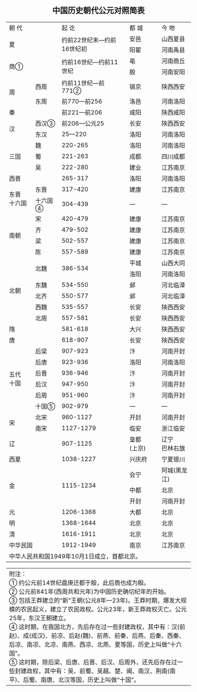 <div class="notice">
<h2 align="center">中国历史朝代公元对照简表</h2>
<div align="center">
<table id="table1" cellspacing="0" cellpadding="2" width="650" border="0">
<tbody>
<tr>
<td class="tdline"   width="135" colspan="2">朝 代</td>
<td class="tdline"   width="206">起 讫</td>
<td class="tdline"   width="87">都 城</td>
<td class="tdline"   width="88">今 地</td></tr>
<tr>
<td class="tdline"   width="135" colspan="2" rowspan="2">夏</td>
<td class="tdline"   width="206" rowspan="2">约前22世纪末—约前16世纪初</td>
<td class="tdline"   width="87">安邑</td>
<td class="tdline"   width="88">山西夏县</td></tr>
<tr>
<td class="tdline"   width="87">阳翟</td>
<td class="tdline"   width="88">河南禹县</td></tr>
<tr>
<td class="tdline"   width="135" colspan="2" rowspan="2">商<span class="STYLE1">①</span></td>
<td class="tdline"   width="206" rowspan="2">约前16世纪—约前11世纪</td>
<td class="tdline"   width="87">亳</td>
<td class="tdline"   width="88">河南商丘</td></tr>
<tr>
<td class="tdline"   width="87">殷</td>
<td class="tdline"   width="88">河南安阳</td></tr>
<tr>
<td class="tdline"   width="68" rowspan="2">周</td>
<td class="tdline"   width="67">西周</td>
<td class="tdline"   width="206">约前11世纪—前771<span class="STYLE1">②</span></td>
<td class="tdline"   width="87">镐京</td>
<td class="tdline"   width="88">陕西西安</td></tr>
<tr>
<td class="tdline"   width="67">东周</td>
<td class="tdline"   width="206">前770—前256</td>
<td class="tdline"   width="87">洛邑</td>
<td class="tdline"   width="88">河南洛阳</td></tr>
<tr>
<td class="tdline"   width="135" colspan="2">秦</td>
<td class="tdline"   width="206">前221—前206</td>
<td class="tdline"   width="87">咸阳</td>
<td class="tdline"   width="88">陕西咸阳</td></tr>
<tr>
<td class="tdline"   width="68" rowspan="2">汉</td>
<td class="tdline"   width="67">西汉<span class="STYLE1">③</span></td>
<td class="tdline"   width="206">前206—公元25</td>
<td class="tdline"   width="87">长安</td>
<td class="tdline"   width="88">陕西西安</td></tr>
<tr>
<td class="tdline"   width="67">东汉</td>
<td class="tdline"   width="206">25—220</td>
<td class="tdline"   width="87">洛阳</td>
<td class="tdline"   width="88">河南洛阳</td></tr>
<tr>
<td class="tdline"   width="68" rowspan="3">三国</td>
<td class="tdline"   width="67">魏</td>
<td class="tdline"   width="206">220-265</td>
<td class="tdline"   width="87">洛阳</td>
<td class="tdline"   width="88">河南洛阳</td></tr>
<tr>
<td class="tdline"   width="67">蜀</td>
<td class="tdline"   width="206">221-263</td>
<td class="tdline"   width="87">成都</td>
<td class="tdline"   width="88">四川成都</td></tr>
<tr>
<td class="tdline"   width="67">吴</td>
<td class="tdline"   width="206">222-280</td>
<td class="tdline"   width="87">建业</td>
<td class="tdline"   width="88">江苏南京</td></tr>
<tr>
<td class="tdline"   width="135" colspan="2">西晋</td>
<td class="tdline"   width="206">265-317</td>
<td class="tdline"   width="87">洛阳</td>
<td class="tdline"   width="88">河南洛阳</td></tr>
<tr>
<td class="tdline"   width="68" rowspan="2">东晋<br>十六国</td>
<td class="tdline"   width="67">东晋</td>
<td class="tdline"   width="206">317-420</td>
<td class="tdline"   width="87">建康</td>
<td class="tdline"   width="88">江苏南京</td></tr>
<tr>
<td class="tdline"   width="67">十六国<span class="STYLE1">④</span></td>
<td class="tdline"   width="206">304-439</td>
<td class="tdline"   width="87">—</td>
<td class="tdline"   width="88">—</td></tr>
<tr>
<td class="tdline"   width="68" rowspan="4">南朝</td>
<td class="tdline"   width="67">宋</td>
<td class="tdline"   width="206">420-479</td>
<td class="tdline"   width="87">建康</td>
<td class="tdline"   width="88">江苏南京</td></tr>
<tr>
<td class="tdline"   width="67">齐</td>
<td class="tdline"   width="206">479-502</td>
<td class="tdline"   width="87">建康</td>
<td class="tdline"   width="88">江苏南京</td></tr>
<tr>
<td class="tdline"   width="67">梁</td>
<td class="tdline"   width="206">502-557</td>
<td class="tdline"   width="87">建康</td>
<td class="tdline"   width="88">江苏南京</td></tr>
<tr>
<td class="tdline"   width="67">陈</td>
<td class="tdline"   width="206">557-589</td>
<td class="tdline"   width="87">建康</td>
<td class="tdline"   width="88">江苏南京</td></tr>
<tr>
<td class="tdline"   width="68" rowspan="6">北朝</td>
<td class="tdline"   width="67" rowspan="2">北魏</td>
<td class="tdline"   width="206" rowspan="2">386-534</td>
<td class="tdline"   width="87">平城</td>
<td class="tdline"   width="88">山西大同</td></tr>
<tr>
<td class="tdline"   width="87">洛阳</td>
<td class="tdline"   width="88">河南洛阳</td></tr>
<tr>
<td class="tdline"   width="67">东魏</td>
<td class="tdline"   width="206">534-550</td>
<td class="tdline"   width="87">邺</td>
<td class="tdline"   width="88">河北临漳</td></tr>
<tr>
<td class="tdline"   width="67">北齐</td>
<td class="tdline"   width="206">550-577</td>
<td class="tdline"   width="87">邺</td>
<td class="tdline"   width="88">河北临漳</td></tr>
<tr>
<td class="tdline"   width="67">西魏</td>
<td class="tdline"   width="206">535-557</td>
<td class="tdline"   width="87">长安</td>
<td class="tdline"   width="88">陕西西安</td></tr>
<tr>
<td class="tdline"   width="67">北周</td>
<td class="tdline"   width="206">557-581</td>
<td class="tdline"   width="87">长安</td>
<td class="tdline"   width="88">陕西西安</td></tr>
<tr>
<td class="tdline"   width="135" colspan="2">隋</td>
<td class="tdline"   width="206">581-618</td>
<td class="tdline"   width="87">大兴</td>
<td class="tdline"   width="88">陕西西安</td></tr>
<tr>
<td class="tdline"   width="135" colspan="2">唐</td>
<td class="tdline"   width="206">618-907</td>
<td class="tdline"   width="87">长安</td>
<td class="tdline"   width="88">陕西西安</td></tr>
<tr>
<td class="tdline"   width="68" rowspan="6">五代<br>十国</td>
<td class="tdline"   width="67">后梁</td>
<td class="tdline"   width="206">907-923</td>
<td class="tdline"   width="87">汴</td>
<td class="tdline"   width="88">河南开封</td></tr>
<tr>
<td class="tdline"   width="67">后唐</td>
<td class="tdline"   width="206">923-936</td>
<td class="tdline"   width="87">洛阳</td>
<td class="tdline"   width="88">河南洛阳</td></tr>
<tr>
<td class="tdline"   width="67">后晋</td>
<td class="tdline"   width="206">936-946</td>
<td class="tdline"   width="87">汴</td>
<td class="tdline"   width="88">河南开封</td></tr>
<tr>
<td class="tdline"   width="67">后汉</td>
<td class="tdline"   width="206">947-950</td>
<td class="tdline"   width="87">汴</td>
<td class="tdline"   width="88">河南开封</td></tr>
<tr>
<td class="tdline"   width="67">后周</td>
<td class="tdline"   width="206">951-960</td>
<td class="tdline"   width="87">汴</td>
<td class="tdline"   width="88">河南开封</td></tr>
<tr>
<td class="tdline"   width="67">十国<span class="STYLE1">⑤</span></td>
<td class="tdline"   width="206">902-979</td>
<td class="tdline"   width="87">—</td>
<td class="tdline"   width="88">—</td></tr>
<tr>
<td class="tdline"   width="68" rowspan="2">宋</td>
<td class="tdline"   width="67">北宋</td>
<td class="tdline"   width="206">960-1127</td>
<td class="tdline"   width="87">开封</td>
<td class="tdline"   width="88">河南开封</td></tr>
<tr>
<td class="tdline"   width="67">南宋</td>
<td class="tdline"   width="206">1127-1279</td>
<td class="tdline"   width="87">临安</td>
<td class="tdline"   width="88">浙江临安</td></tr>
<tr>
<td class="tdline"   width="135" colspan="2">辽</td>
<td class="tdline"   width="206">907-1125</td>
<td class="tdline"   width="87">皇都 <br>(上京)</td>
<td class="tdline"   width="88">辽宁<br>巴林右旗</td></tr>
<tr>
<td class="tdline"   width="135" colspan="2">西夏</td>
<td class="tdline"   width="206">1038-1227</td>
<td class="tdline"   width="87">兴庆府</td>
<td class="tdline"   width="88">宁夏银川</td></tr>
<tr>
<td class="tdline"   width="135" colspan="2" rowspan="3">金</td>
<td class="tdline"   width="206" rowspan="3">1115-1234</td>
<td class="tdline"   width="87">会宁</td>
<td class="tdline"   width="88">阿城(黑龙江)</td></tr>
<tr>
<td class="tdline"   width="87">中都</td>
<td class="tdline"   width="88">北京</td></tr>
<tr>
<td class="tdline"   width="87">开封</td>
<td class="tdline"   width="88">河南开封</td></tr>
<tr>
<td class="tdline"   width="135" colspan="2">元</td>
<td class="tdline"   width="206">1206-1368</td>
<td class="tdline"   width="87">大都</td>
<td class="tdline"   width="88">北京</td></tr>
<tr>
<td class="tdline"   width="135" colspan="2">明</td>
<td class="tdline"   width="206">1368-1644</td>
<td class="tdline"   width="87">北京</td>
<td class="tdline"   width="88">北京</td></tr>
<tr>
<td class="tdline"   width="135" colspan="2">清</td>
<td class="tdline"   width="206">1616-1911</td>
<td class="tdline"   width="87">北京</td>
<td class="tdline"   width="88">北京</td></tr>
<tr>
<td class="tdline"   width="135" colspan="2">中华民国</td>
<td class="tdline"   width="206">1912-1949</td>
<td class="tdline"   width="87">南京</td>
<td class="tdline"   width="88">江苏南京</td></tr>
<tr>
<td class="tdline"   width="516" colspan="5">中华人民共和国1949年10月1日成立，首都北京。</td></tr></tbody></table></div>
<table id="table2" bordercolor="#111111" cellspacing="0" cellpadding="0" width="650" align="center" border="0">
<tbody>
<tr>
<td>附注：<br>① 约公元前14世纪盘庚迁都于殷，此后商也成为殷。<br>② 公元前841年(西周共和元年)为中国历史确切纪年的开始。<br>③ 包括王莽建立的“新”王朝(公元8年—23年)。王莽时期，爆发大规模的农民起义，建立了农民政权。公元23年，新王莽政权灭亡。公元25年，东汉王朝建立。<br>④ 这时期，在我国北方，先后存在过一些封建政权，其中有：汉(前赵)、成(成汉)、前凉、后赵(魏)、前燕、前秦、后燕、后秦、西秦、后凉、南凉、北凉、南燕、西凉、北燕、夏等国，历史上叫做“十六国”。<br>⑤ 这时期，除后梁、后唐、后晋、后汉、后周外，还先后存在过一些封建政权，其中有：吴、前蜀、吴越、楚、闽、南汉、荆南(南平)、后蜀、南唐、北汉等国，历史上叫做“十国”。</td></tr></tbody></table></div>